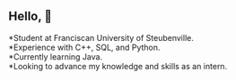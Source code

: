 ## Hello, :wave:
*Student at Franciscan University of Steubenville.\
*Experience with C++, SQL, and Python.\
*Currently learning Java.\
*Looking to advance my knowledge and skills as an intern.

